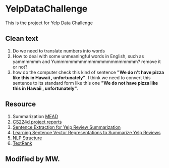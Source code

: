 # YelpDataChallenge
This is the project for Yelp Data Challenge

## Clean text
1. Do we need to translate numbers into words
2. How to deal with some unmeaningful words in English, such as yammmmmm and Yummmmmmmmmmmmmmmmmmmmm? remove it or not?
3. how do the computer check this kind of sentence __"We do n't have pizza like this in Hawaii , unfortunately"__. I think we need to convert this sentence to its standard form like this one __"We do not have pizza like this in Hawaii , unfortunately"__.


## Resource
1. Summarization [MEAD](http://www.summarization.com/mead/)
2. [CS224d project reports](http://cs224d.stanford.edu/reports.html)
3. [Sentence Extraction for Yelp Review Summarization](http://cs224d.stanford.edu/reports/ChaiElaina.pdf)
4. [Learning Sentence Vector Representations to Summarize Yelp Reviews](http://web.stanford.edu/class/cs224d/reports/KhoslaNeal.pdf)
5. [NLP Structure](https://www.google.com/search?newwindow=1&espv=2&biw=1280&bih=728&tbm=isch&sa=1&q=nlp+course+structure&oq=nlp+course+structure&gs_l=img.3...204240.205589.0.205729.7.7.0.0.0.0.87.521.7.7.0....0...1c.1.64.img..0.0.0.sc35i1gBnH4#imgrc=akjTNxgIv9YfoM%3A)
6. [TextRank](https://github.com/davidadamojr/TextRank)

## Modified by MW.